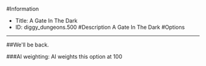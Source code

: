 #Information
 - Title: A Gate In The Dark
 - ID: diggy_dungeons.500
#Description
A Gate In The Dark
#Options

___
##We'll be back.

###AI weighting:
AI weights this option at 100

